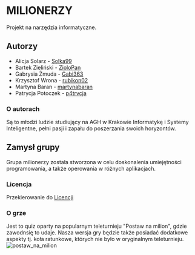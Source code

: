 # MILIONERZY

Projekt na narzędzia informatyczne.

## Autorzy
- Alicja Solarz - [Solka99](https://github.com/Solka99)
- Bartek Zieliński - [ZioloPan](https://github.com/ZioloPan)
- Gabrysia Żmuda - [Gabi363](https://github.com/Gabi363)
- Krzysztof Wrona - [rubikon02](https://github.com/rubikon02)
- Martyna Baran - [martynabaran](https://github.com/martynabaran)
- Patrycja Potoczek - [p4trvcja](https://github.com/p4trvcja)

### O autorach
Są to młodzi ludzie studiujący na AGH w Krakowie Informatykę i Systemy Inteligentne, pełni pasji i zapału do poszerzania swoich horyzontów.

## Zamysł grupy 
Grupa milionerzy została stworzona w celu doskonalenia umiejętności programowania, a także operowania w różnych aplikacjach.

### Licencja
Przekierowanie do [Licencji](https://github.com/AGH-Narzedzia-Informatyczne-2022-2023/postaw-na-milion/blob/main/LICENSE.md)


### O grze
Jest to quiz oparty na popularnym teleturnieju "Postaw na milion", gdzie zawodnsię to udaje. Nasza wersja gry będzie także posiadać dodatkowe aspekty tj. koła ratunkowe, których nie było w oryginalnym teleturnieju.
![postaw_na_milion](https://www.google.com/url?sa=i&url=https%3A%2F%2Fpostawnamilion.tvp.pl%2F35992086%2Fo-programie&psig=AOvVaw2PF-z25ZLcKVuCtSLOQTbh&ust=1668540256349000&source=images&cd=vfe&ved=0CBAQjRxqFwoTCLDOp_yyrvsCFQAAAAAdAAAAABAE)